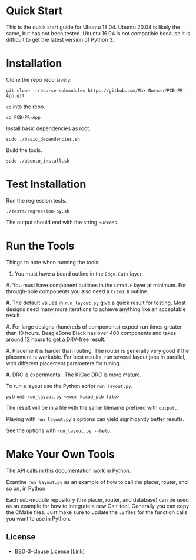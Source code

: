 Quick Start
===========

This is the quick start guide for Ubuntu 18.04. 
Ubuntu 20.04 is likely the same, but has not been tested.
Ubuntu 16.04 is not compatible because it is difficult to get the latest version of Python 3.

Installation
===========

Clone the repo recursively.

``git clone --recurse-submodules https://github.com/Max-Norman/PCB-PR-App.git``

``cd`` into the repo.

``cd PCB-PR-App``

Install basic dependencies as root.

``sudo ./basic_dependencies.sh``

Build the tools.

``sudo ./ubuntu_install.sh``


Test Installation
===========

Run the regression tests.

``./tests/regression-py.sh``

The output should end with the string ``Success``.


Run the Tools
===========

Things to note when running the tools:

1. You must have a board outline in the ``Edge.Cuts`` layer.

#. You must have component outlines in the ``CrtYd.F`` layer at minimum. For through-hole components you also need a ``CrtYd.B`` outline.

#. The default values in ``run_layout.py`` give a quick result for testing. Most designs need many more iterations to achieve anything like an acceptable result.

#. For large designs (hundreds of components) expect run times greater than 10 hours. BeagleBone Black has over 400 components and takes around 12 hours to get a DRV-free result.

#. Placement is harder than routing. The router is generally very good if the placement is workable. For best results, run several layout jobs in parallel, with different placement parameters for tuning.

#. DRC is experimental. The KiCad DRC is more mature.


To run a layout use the Python script ``run_layout.py``.

``python3 run_layout.py <your kicad_pcb file>``

The result will be in a file with the same filename prefixed with ``output.``.

Playing with ``run_layout.py``'s options can yield significantly better results.

See the options with ``run_layout.py --help``.


Make Your Own Tools
===========

The API calls in this documentation work in Python.

Examine ``run_layout.py`` as an example of how to call the placer, router, and so on, in Python.

Each sub-module repository (the placer, router, and database) can be used as an example for how to integrate a new C++ tool. 
Generally you can copy the CMake files. Just make sure to update the ``.i`` files for the function calls you want to use in Python.

## License
  * BSD-3-clause License [[Link]](LICENSE)
